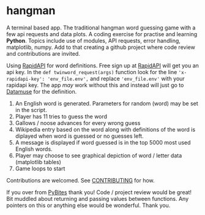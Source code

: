 # hangman

A terminal based app. The traditional hangman word guessing game with a few api requests and data plots. A coding exercise for practise and learning **Python**. Topics include use of modules, API requests, error handling, matplotlib, numpy. Add to that creating a github project where code review and contributions are invited. 

Using [RapidAPI](https://rapidapi.com/marketplace) for word definitions. Free sign up at [RapidAPI](rapidapi.com) will get you an api key. 
In the ```def twinword_request(args)``` function look for the line ```'x-rapidapi-key': 'env_file.env',``` and replace ```'env_file.env'``` with your rapidapi key. The app *may* work without this and instead will just go to [Datamuse](https://www.datamuse.com/api/) for the definition.   

1. An English word is generated. Parameters for random (word) may be set in the script.
2. Player has 11 tries to guess the word
3. Gallows / noose advances for every wrong guess
4. Wikipedia entry based on the word along with definitions of the word is diplayed when word is guessed or no guesses left.
5. A message is displayed if word guessed is in the top 5000 most used English words.
6. Player may choose to see graphical depiction of word / letter data (matplotlib tables)
7. Game loops to start

Contributions are welcomed. See [CONTRIBUTING](https://github.com/alxtrnr/hangman/blob/master/CONTRIBUTING.md) for how.

If you over from [PyBites](pybites.slack.com) thank you! Code / project review would be great! Bit muddled about returning and passing values between functions. Any pointers on this or anything else would be wonderful. Thank you.  
